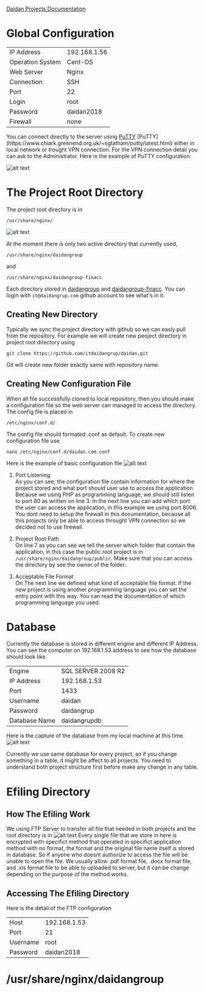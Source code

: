 [Daidan Projects Documentation](https://github.com/dennykharyan/daidan-documentation "Daidan Projects Documentation")


# Global Configuration
<table>
    <tr><td>IP Address</td><td>192.168.1.56</td></tr>
    <tr><td>Operation System</td><td>Cent-OS</td></tr>
    <tr><td>Web Server</td><td>Nginx</td></tr>
    <tr><td>Connection</td><td>SSH</td></tr>
    <tr><td>Port</td><td>22</td></tr>
    <tr><td>Login</td><td>root</td></tr>
    <tr><td>Password</td><td>daidan2018</td></tr>
    <tr><td>Firewall</td><td>none</td></tr>
</table>

<p class="text-justify">
You can connect directly to the server using <a href="https://www.chiark.greenend.org.uk/~sgtatham/putty/latest.html">PuTTY</a> [PuTTY](https://www.chiark.greenend.org.uk/~sgtatham/putty/latest.html) either in local network or trought VPN connection. For the VPN connection detail you can ask to the Administrator. Here is the example of PuTTY configuration:
</p>


![alt text](/img/putty-configuration.png "putty configuration")

# The Project Root Directory
The project root directory is in 
```
/usr/share/nginx/
```
![alt text](/img/project-root.png "project root")

At the moment there is only two active directory that currently used, 
```
/usr/share/nginx/daidangroup
```
and
```
/usr/share/nginx/daidangroup-finacc
```

Each directory stored in [daidangroup](https://github.com/itdaidangrup/daidangroup) and [daidangroup-finacc](https://github.com/itdaidangrup/daidangroup-finacc). You can login with `it@daidangrup.com` github account to see what's in it.

## Creating New Directory
Typically we sync the project directory with github so we can easly pull from the repository. For example we will create new peoject directory in project root directory using 

```
git clone https://github.com/itdaidangrup/daidan.git
```

Git will create new folder exactly same with repository name.

## Creating New Configuration File
When all file successfully cloned to local repository, then you should make a configuration file so the web server can managed to access the directory. The config file is placed in 

```
/etc/nginx/conf.d/
```

The config file should formated .conf as default. To create new configuration file use

```
nano /etc/nginx/conf.d/daidan.com.conf
```

Here is the example of basic configuration file
![alt text](/img/conf-d-example.PNG "Config file example")

1. Port Listening\
As you can see, the configuration file contain information for where the project stored and what port should user use to access the application. Because we using PHP as programming language, we should still listen to port 80 as written on line 3. In the next line you can add which port the user can access the application, in this example we using port 8006. You dont need to setup the firewall in this documentation, because all this projects only be able to access throught VPN connection so we decided not to use firewall. 

2. Project Root Path\
On line 7 as you can see we tell the server which folder that contain the application, in this case the public root project is in `/usr/share/nginx/daidangroup/public`. Make sure that you can access the directory by see the owner of the folder.

3. Acceptable File Format\
On The next line we defined what kind of acceptable file format. If the new project is using another programming language you can set the entry point with this way. You can read the documentation of which programming language you used.

# Database
Currently the database is stored in different engine and different IP Address. You can see the computer on 192.168.1.53 address to see how the database should look like.
<table>
    <tr><td>Engine</td><td>SQL SERVER 2008 R2</td></tr>
    <tr><td>IP Address</td><td>192.168.1.53</td></tr>
    <tr><td>Port</td><td>1433</td></tr>
    <tr><td>Username</td><td>daidan</td></tr>
    <tr><td>Password</td><td>daidangrup</td></tr>
    <tr><td>Database Name</td><td>daidangrupdb</td></tr>
</table>

Here is the capture of the database from my local machine at this time.
![alt text](/img/databases.PNG "Database")

Currently we use same database for every project, so if you change something in a table, it might be affect to all projects. You need to understand both project structure first before make any change in any table.

# Efiling Directory
## How The Efiling Work
We using FTP Server to transfer all file that needed in both projects and the root directory is in
![alt text](/img/ftp-root.png "FTP Root Directory")
Every single file that we store in here is encrypted with specifict method that operated in specifict application method with no format, the format and the original file name itself is stored in database. So if anyone who doesnt authorize to access the file will be unable to open the file. We usually allow .pdf format file, .docx format file, and .xls format file to be able to uploaded to server, but it can be change depending on the purpose of the method works.
## Accessing The Efiling Directory
Here is the detail of the FTP configuration
<table>
    <tr><td>Host</td><td>192.168.1.53</td></tr>
    <tr><td>Port</td><td>21</td></tr>
    <tr><td>Username</td><td>root</td></tr>
    <tr><td>Password</td><td>daidan2018</td></tr>
</table>

# /usr/share/nginx/daidangroup